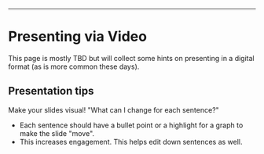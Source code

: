 
---

# Presenting via Video

This page is mostly TBD but will collect some hints on presenting in a digital format (as is more common these days).



## Presentation tips

Make your slides visual! "What can I change for each sentence?"

* Each sentence should have a bullet point or a highlight for a graph to make the slide "move".
* This increases engagement. This helps edit down sentences as well.